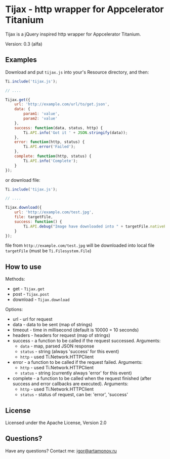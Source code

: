 Tijax - http wrapper for Appcelerator Titanium
==========================================================

Tijax is a jQuery inspired http wrapper for Appcelerator Titanium.

Version: 0.3 (alfa)

Examples
--------

Download and put `tijax.js` into your's Resource directory, and then:


```javascript
Ti.include('tijax.js');

// ....

Tijax.get({
    url: 'http://example.com/url/to/get.json',
    data: {
        param1: 'value',
        param2: 'value'
    },
    success: function(data, status, http) {
        Ti.API.info('Got it ' + JSON.stringify(data));
    },
    error: function(http, status) {
        Ti.API.error('Failed');
    },
    complete: function(http, status) {
        Ti.API.info('Complete');
    }
});

```

or download file:

```javascript
Ti.include('tijax.js');

// ....

Tijax.download({
    url: 'http://example.com/test.jpg',
    file: targetFile,
    success: function() {
        Ti.API.debug("Image have downloaded into " + targetFile.nativePath);
    }
});
```
file from `http://example.com/test.jpg` will be downloaded into local file `targetFile` (must be `Ti.Filesystem.File`)

How to use
----------

Methods:

 * get - `Tijax.get`
 * post - `Tijax.post`
 * download - `Tijax.download`

Options:

 * url - url for request
 * data - data to be sent (map of strings)
 * timeout - time in millisecond (default is 10000 = 10 seconds)
 * headers - headers for request (map of strings)
 * success - a function to be called if the request successed. Arguments:
   * `data` - map, parsed JSON response
   * `status` - string (always 'success' for this event)
   * `http` - used Ti.Network.HTTPClient
 * error - a function to be called if the request failed. Arguments:
   * `http` - used Ti.Network.HTTPClient
   * `status` - string (currently always 'error' for this event)
 * complete - a function to be called when the request finished (after success and error callbacks are executed). Arguments:
   * `http` - used Ti.Network.HTTPClient
   * `status` - status of request, can be: 'error', 'success'

License
-------

Licensed under the Apache License, Version 2.0

Questions?
----------

Have any questions? Contact me: igor@artamonov.ru